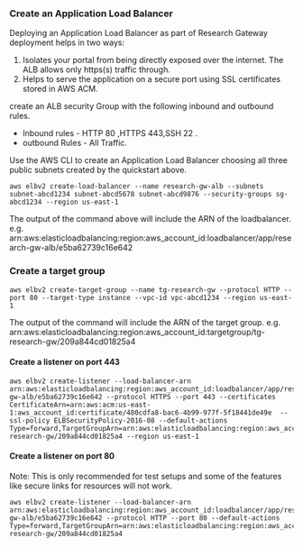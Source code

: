 ### Create an Application Load Balancer

Deploying an Application Load Balancer as part of Research Gateway deployment helps in two ways:
1. Isolates your portal from being directly exposed over the internet. The ALB allows only https(s) traffic through.
2. Helps to serve the application on a secure port using SSL certificates stored in AWS ACM.

create an ALB security Group with the following inbound and outbound rules.
 - Inbound rules - HTTP 80 ,HTTPS 443,SSH 22 .
 - outbound Rules - All Traffic.

Use the AWS CLI to create an Application Load Balancer choosing all three public subnets created by the quickstart above.

    aws elbv2 create-load-balancer --name research-gw-alb --subnets subnet-abcd1234 subnet-abcd5678 subnet-abcd9876 --security-groups sg-abcd1234 --region us-east-1
The output of the command above will include the ARN of the loadbalancer. e.g. arn:aws:elasticloadbalancing:region:aws_account_id:loadbalancer/app/research-gw-alb/e5ba62739c16e642

### Create a target group

    aws elbv2 create-target-group --name tg-research-gw --protocol HTTP --port 80 --target-type instance --vpc-id vpc-abcd1234 --region us-east-1
The output of the command will include the ARN of the target group. e.g. arn:aws:elasticloadbalancing:region:aws_account_id:targetgroup/tg-research-gw/209a844cd01825a4

#### Create a listener on port 443  

    aws elbv2 create-listener --load-balancer-arn arn:aws:elasticloadbalancing:region:aws_account_id:loadbalancer/app/research-gw-alb/e5ba62739c16e642 --protocol HTTPS --port 443 --certificates CertificateArn=arn:aws:acm:us-east-1:aws_account_id:certificate/480cdfa8-bac6-4b99-977f-5f18441de49e  --ssl-policy ELBSecurityPolicy-2016-08 --default-actions Type=forward,TargetGroupArn=arn:aws:elasticloadbalancing:region:aws_account_id:targetgroup/tg-research-gw/209a844cd01825a4 --region us-east-1

#### Create a listener on port 80 

Note: This is only recommended for test setups and some of the features like secure links for resources will not work.

    aws elbv2 create-listener --load-balancer-arn arn:aws:elasticloadbalancing:region:aws_account_id:loadbalancer/app/research-gw-alb/e5ba62739c16e642 --protocol HTTP --port 80 --default-actions Type=forward,TargetGroupArn=arn:aws:elasticloadbalancing:region:aws_account_id:targetgroup/tg-research-gw/209a844cd01825a4 
